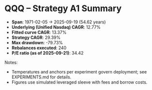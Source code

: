 # QQQ – Strategy A1 Summary

- **Span**: 1971-02-05 → 2025-09-19 (54.62 years)
- **Underlying (Unified Nasdaq) CAGR**: 12.77%
- **Fitted curve CAGR**: 13.37%
- **Strategy CAGR**: 29.39%
- **Max drawdown**: -79.73%
- **Rebalances executed**: 240
- **P/E ratio (as of 2025-09-21)**: 34.42

Notes:

- Temperatures and anchors per experiment govern deployment; see EXPERIMENTS.md for details.
- Figures use simulated leveraged sleeve with fees and borrow costs.
